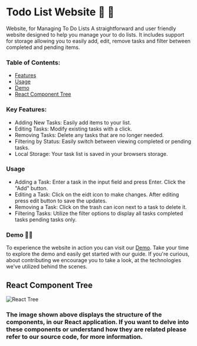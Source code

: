 
# Todo List Website  📜  📜 

Website, for Managing To Do Lists
A straightforward and user friendly website designed to help you manage your to do lists. It includes support for storage allowing you to easily add, edit, remove tasks and filter between completed and pending items.

### Table of Contents:

- [Features](#Key-Features)
- [Usage](#Usage)
- [Demo](#Demo)
- [React Component Tree](#react-component-tree)

### Key Features:

- Adding New Tasks: Easily add items to your list.
- Editing Tasks: Modify existing tasks with a click.
- Removing Tasks: Delete any tasks that are no longer needed.
- Filtering by Status: Easily switch between viewing completed or pending tasks.
- Local Storage: Your task list is saved in your browsers storage.
### Usage

- Adding a Task: Enter a task in the input field and press Enter. Click the "Add" button.
- Editing a Task: Click on the eidt icon  to make changes. After editing press edit button to save the updates.
- Removing a Task: Click on the trash can icon next to a task to delete it.
- Filtering Tasks: Utilize the filter options to display all tasks completed tasks pending tasks only.

### Demo 👌🏻 
To experience the website in action you can visit our [Demo](https://todo-lx7iebqgj-antonious-samys-projects.vercel.app). Take your time to explore the demo and easily get started with our guide. If you're curious, about contributing we encourage you to take a look, at the technologies we've utilized behind the scenes.

## React Component Tree
<img src="https://github.com/AntoniousSamy/Todo/assets/127224965/fa06f9fe-d896-405f-8582-5892f5a04c5c" alt="React Tree" width="auto" height="auto">
<h3>The image shown above displays the structure of the components, in our React application. If you want to delve into these components or understand how they are related please refer to our source code, for more information.</h3>

